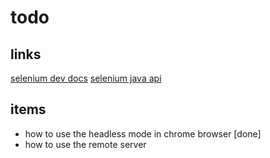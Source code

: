 # todo

## links
[selenium dev docs](https://www.selenium.dev/documentation/)
[selenium java api](https://www.selenium.dev/selenium/docs/api/java/index.html?overview-summary.html)

## items
- how to use the headless mode in chrome browser [done]
- how to use the remote server 

